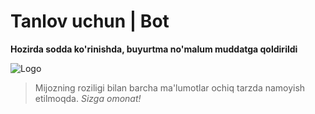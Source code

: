 # Tanlov uchun | Bot
**Hozirda sodda ko'rinishda, buyurtma no'malum muddatga qoldirildi**

![Logo](https://wallpapers.com/images/hd/winner-background-qttqblo447c74r24.jpg)

> Mijozning roziligi bilan barcha ma'lumotlar ochiq tarzda namoyish etilmoqda.
*Sizga omonat!*
